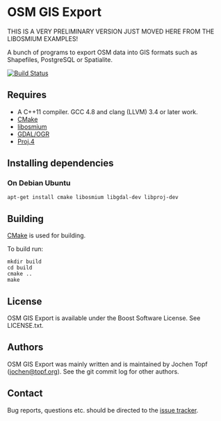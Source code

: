 
# OSM GIS Export

THIS IS A VERY PRELIMINARY VERSION JUST MOVED HERE FROM THE LIBOSMIUM EXAMPLES!

A bunch of programs to export OSM data into GIS formats such as Shapefiles,
PostgreSQL or Spatialite.

[![Build Status](https://secure.travis-ci.org/osmcode/osm-gis-export.png)](http://travis-ci.org/osmcode/osm-gis-export)


## Requires

- A C++11 compiler. GCC 4.8 and clang (LLVM) 3.4 or later work.
- [CMake](http://cmake.org/)
- [libosmium](https://github.com/osmcode/libosmium)
- [GDAL/OGR](http://gdal.org/)
- [Proj.4](http://trac.osgeo.org/proj/)


## Installing dependencies

### On Debian Ubuntu

    apt-get install cmake libosmium libgdal-dev libproj-dev


## Building

[CMake](http://www.cmake.org) is used for building.

To build run:

    mkdir build
    cd build
    cmake ..
    make


## License

OSM GIS Export is available under the Boost Software License. See LICENSE.txt.


## Authors

OSM GIS Export was mainly written and is maintained by Jochen Topf
(jochen@topf.org). See the git commit log for other authors.


## Contact

Bug reports, questions etc. should be directed to the
[issue tracker](https://github.com/osmcode/osm-gis-export).



